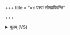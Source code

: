 +++
title = "०४ यत्त्वा सोमप्रपिबन्ति"

+++
<details><summary>मूलम् (VS)</summary>

यत्त्वा॑ सोमप्र॒पिब॑न्ति॒ तत॒ आ प्या॑यसे॒ पुनः॑। वा॒युः सोम॑स्य रक्षि॒ता समा॑नां॒ मास॒आकृ॑तिः ॥
</details>